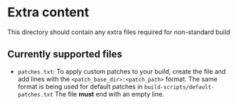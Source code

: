 # Extra content

This directory should contain any extra files required for non-standard build

## Currently supported files
- `patches.txt`: To apply custom patches to your build, create the file and add lines with the `<patch_base_dir>:<patch_path>` format. The same format is being used for default patches in `build-scripts/default-patches.txt`
The file **must** end with an empty line.